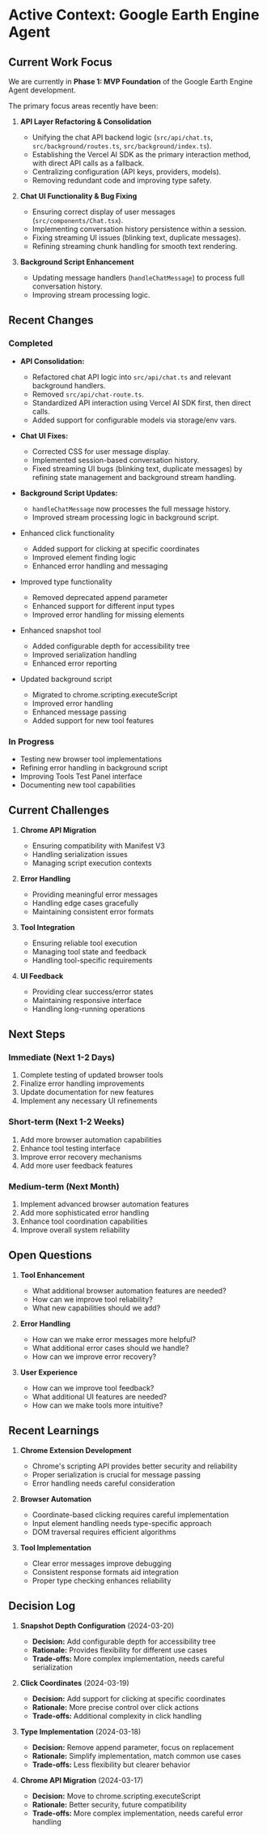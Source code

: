 # Active Context: Google Earth Engine Agent

## Current Work Focus

We are currently in **Phase 1: MVP Foundation** of the Google Earth Engine Agent development.

The primary focus areas recently have been:

1.  **API Layer Refactoring & Consolidation**
    - Unifying the chat API backend logic (`src/api/chat.ts`, `src/background/routes.ts`, `src/background/index.ts`).
    - Establishing the Vercel AI SDK as the primary interaction method, with direct API calls as a fallback.
    - Centralizing configuration (API keys, providers, models).
    - Removing redundant code and improving type safety.

2.  **Chat UI Functionality & Bug Fixing**
    - Ensuring correct display of user messages (`src/components/Chat.tsx`).
    - Implementing conversation history persistence within a session.
    - Fixing streaming UI issues (blinking text, duplicate messages).
    - Refining streaming chunk handling for smooth text rendering.

3.  **Background Script Enhancement**
    - Updating message handlers (`handleChatMessage`) to process full conversation history.
    - Improving stream processing logic.

## Recent Changes

### Completed
- **API Consolidation:**
  - Refactored chat API logic into `src/api/chat.ts` and relevant background handlers.
  - Removed `src/api/chat-route.ts`.
  - Standardized API interaction using Vercel AI SDK first, then direct calls.
  - Added support for configurable models via storage/env vars.
- **Chat UI Fixes:**
  - Corrected CSS for user message display.
  - Implemented session-based conversation history.
  - Fixed streaming UI bugs (blinking text, duplicate messages) by refining state management and background stream handling.
- **Background Script Updates:**
  - `handleChatMessage` now processes the full message history.
  - Improved stream processing logic in background script.
- Enhanced click functionality
  - Added support for clicking at specific coordinates
  - Improved element finding logic
  - Enhanced error handling and messaging

- Improved type functionality
  - Removed deprecated append parameter
  - Enhanced support for different input types
  - Improved error handling for missing elements

- Enhanced snapshot tool
  - Added configurable depth for accessibility tree
  - Improved serialization handling
  - Enhanced error reporting

- Updated background script
  - Migrated to chrome.scripting.executeScript
  - Improved error handling
  - Enhanced message passing
  - Added support for new tool features

### In Progress
- Testing new browser tool implementations
- Refining error handling in background script
- Improving Tools Test Panel interface
- Documenting new tool capabilities

## Current Challenges

1. **Chrome API Migration**
   - Ensuring compatibility with Manifest V3
   - Handling serialization issues
   - Managing script execution contexts

2. **Error Handling**
   - Providing meaningful error messages
   - Handling edge cases gracefully
   - Maintaining consistent error formats

3. **Tool Integration**
   - Ensuring reliable tool execution
   - Managing tool state and feedback
   - Handling tool-specific requirements

4. **UI Feedback**
   - Providing clear success/error states
   - Maintaining responsive interface
   - Handling long-running operations

## Next Steps

### Immediate (Next 1-2 Days)
1. Complete testing of updated browser tools
2. Finalize error handling improvements
3. Update documentation for new features
4. Implement any necessary UI refinements

### Short-term (Next 1-2 Weeks)
1. Add more browser automation capabilities
2. Enhance tool testing interface
3. Improve error recovery mechanisms
4. Add more user feedback features

### Medium-term (Next Month)
1. Implement advanced browser automation features
2. Add more sophisticated error handling
3. Enhance tool coordination capabilities
4. Improve overall system reliability

## Open Questions

1. **Tool Enhancement**
   - What additional browser automation features are needed?
   - How can we improve tool reliability?
   - What new capabilities should we add?

2. **Error Handling**
   - How can we make error messages more helpful?
   - What additional error cases should we handle?
   - How can we improve error recovery?

3. **User Experience**
   - How can we improve tool feedback?
   - What additional UI features are needed?
   - How can we make tools more intuitive?

## Recent Learnings

1. **Chrome Extension Development**
   - Chrome's scripting API provides better security and reliability
   - Proper serialization is crucial for message passing
   - Error handling needs careful consideration

2. **Browser Automation**
   - Coordinate-based clicking requires careful implementation
   - Input element handling needs type-specific approach
   - DOM traversal requires efficient algorithms

3. **Tool Implementation**
   - Clear error messages improve debugging
   - Consistent response formats aid integration
   - Proper type checking enhances reliability

## Decision Log

1. **Snapshot Depth Configuration** (2024-03-20)
   - **Decision:** Add configurable depth for accessibility tree
   - **Rationale:** Provides flexibility for different use cases
   - **Trade-offs:** More complex implementation, needs careful serialization

2. **Click Coordinates** (2024-03-19)
   - **Decision:** Add support for clicking at specific coordinates
   - **Rationale:** More precise control over click actions
   - **Trade-offs:** Additional complexity in click handling

3. **Type Implementation** (2024-03-18)
   - **Decision:** Remove append parameter, focus on replacement
   - **Rationale:** Simplify implementation, match common use cases
   - **Trade-offs:** Less flexibility but clearer behavior

4. **Chrome API Migration** (2024-03-17)
   - **Decision:** Move to chrome.scripting.executeScript
   - **Rationale:** Better security, future compatibility
   - **Trade-offs:** More complex implementation, needs careful error handling 